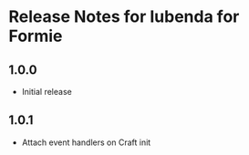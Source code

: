 # Release Notes for Iubenda for Formie

## 1.0.0
- Initial release

## 1.0.1
- Attach event handlers on Craft init
